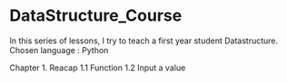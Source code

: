 # DataStructure_Course

In this series of lessons, I try to teach a first year student Datastructure.
Chosen language : Python

Chapter 1. Reacap
        1.1 Function
        1.2 Input a value 
